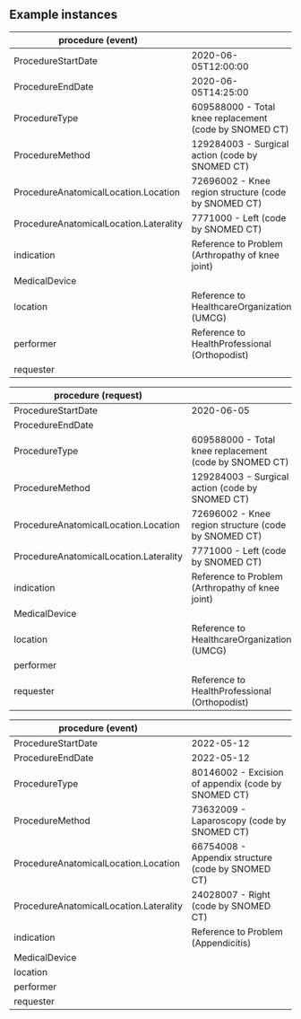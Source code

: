 ## Example instances
| procedure  (event)                        |                   |
|-------------------------------------------|-------------------|
| ProcedureStartDate                      | 2020-06-05T12:00:00        |     	                  
| ProcedureEndDate                        | 2020-06-05T14:25:00                  |
| ProcedureType	                        | 609588000 - Total knee replacement (code by SNOMED CT) |
| ProcedureMethod	                        | 129284003 - Surgical action (code by SNOMED CT)        |
| ProcedureAnatomicalLocation.Location	| 72696002 - Knee region structure (code by SNOMED CT)   |
| ProcedureAnatomicalLocation.Laterality	| 7771000 - Left (code by SNOMED CT)                     |
| indication          	                    | Reference to Problem (Arthropathy of knee joint)    |        
| MedicalDevice                            |                   |
| location	                                | Reference to HealthcareOrganization (UMCG)              |
| performer	                                | Reference to HealthProfessional (Orthopodist)       |
| requester	                                |                   |

| procedure  (request)                      |                   |
|-------------------------------------------|-------------------|
| ProcedureStartDate                      | 2020-06-05          |     	                  
| ProcedureEndDate                        |                   |
| ProcedureType	                        | 609588000 - Total knee replacement (code by SNOMED CT) |
| ProcedureMethod	                        | 129284003 - Surgical action (code by SNOMED CT)        |
| ProcedureAnatomicalLocation.Location	| 72696002 - Knee region structure (code by SNOMED CT)   |
| ProcedureAnatomicalLocation.Laterality	| 7771000 - Left (code by SNOMED CT)                     |
| indication          	                    | Reference to Problem (Arthropathy of knee joint)    |        
| MedicalDevice                            |                   |
| location	                                | Reference to HealthcareOrganization (UMCG)              |
| performer	                                |        |
| requester	                                | Reference to HealthProfessional (Orthopodist)       |

| procedure  (event)                        |                   |
|-------------------------------------------|-------------------|
| ProcedureStartDate                      | 2022-05-12        |     	                  
| ProcedureEndDate                        | 2022-05-12        |
| ProcedureType	                        | 80146002 - Excision of appendix (code by SNOMED CT) |
| ProcedureMethod	                        | 73632009 - Laparoscopy (code by SNOMED CT)          |
| ProcedureAnatomicalLocation.Location	| 66754008 - Appendix structure (code by SNOMED CT)   |
| ProcedureAnatomicalLocation.Laterality	| 24028007 - Right (code by SNOMED CT)                |
| indication          	                    | Reference to Problem (Appendicitis)|        
| MedicalDevice                            |                   |
| location	                                |                   |
| performer	                                |                   |
| requester	                                |                   |

